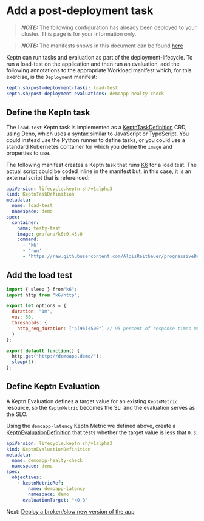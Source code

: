 # Add a post-deployment task

> **_NOTE:_** The following configuration has already been deployed to your cluster. This page is for your information only.

> **_NOTE:_** The manifests shows in this document can be found [here](../gitops/manifests/demo-application/keptn.yaml)

Keptn can run tasks and evaluation as part of the deployment-lifecycle.
To run a load-test on the application and then run an evaluation,
add the following annotations to the appropriate Workload manifest
which, for this exercise, is the `Deployment` manifest:

```yaml
keptn.sh/post-deployment-tasks: load-test
keptn.sh/post-deployment-evaluations: demoapp-healty-check
```

## Define the Keptn task

The `load-test` Keptn task is implemented as a
[KeptnTaskDefinition](https://lifecycle.keptn.sh/docs/yaml-crd-ref/taskdefinition/)
CRD, using Deno, which uses a syntax similar to JavaScript or TypeScript.
You could instead use the Python runner to define tasks,
or you could use a standard Kubernetes container
for which you define the `image` and properties to use.

The following manifest creates a Keptn task that runs
[K6](https://k6.io/) for a load test.
The actual script could be coded inline in the manifest but,
in this case, it is an external script that is referenced:

```yaml
apiVersion: lifecycle.keptn.sh/v1alpha3
kind: KeptnTaskDefinition
metadata:
  name: load-test
  namespace: demo
spec:
  container:
    name: testy-test
    image: grafana/k6:0.45.0
    command:
      - 'k6'
      - 'run'
      - 'https://raw.githubusercontent.com/AloisReitbauer/progressiveDelivery-masterclass/main/gitops/manifests/demo-application/load.js'
```
## Add the load test

```Javascript
import { sleep } from"k6";
import http from "k6/http";

export let options = {
  duration: "1m",
  vus: 50,
  thresholds: {
    http_req_duration: ["p(95)<500"] // 95 percent of response times must be below 500ms
  }
};

export default function() {
  http.get("http://demoapp.demo/");
  sleep(1);
};
```

## Define Keptn Evaluation

A Keptn Evaluation defines a target value
for an existing `KeptnMetric` resource,
so the `KeptnMetric` becomes the SLI
and the evaluation serves as the SLO.

Using the `demoapp-latency` Keptn Metric we defined above,
create a
[KeptnEvaluationDefinition](https://main.lifecycle.keptn.sh/docs/yaml-crd-ref/evaluationdefinition/)
that tests whether the target value is less that `0.3`:

```yaml
apiVersion: lifecycle.keptn.sh/v1alpha3
kind: KeptnEvaluationDefinition
metadata:
  name: demoapp-healty-check
  namespace: demo
spec:
  objectives:
    - keptnMetricRef:
        name: demoapp-latency
        namespace: demo
      evaluationTarget: "<0.3"
```

Next: [Deploy a broken/slow new version of the app](slow_version.md)

